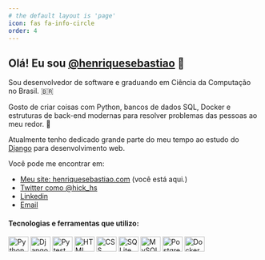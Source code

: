 ```yaml
---
# the default layout is 'page'
icon: fas fa-info-circle
order: 4
---
```


## Olá! Eu sou [@henriquesebastiao](https://twitter.com/hick_hs) 👋

Sou desenvolvedor de software e graduando em Ciência da Computação no Brasil. 🇧🇷

Gosto de criar coisas com Python, bancos de dados SQL, Docker e estruturas de back-end modernas para resolver problemas das pessoas ao meu redor. 🚀

Atualmente tenho dedicado grande parte do meu tempo ao estudo do [Django](https://www.djangoproject.com/) para desenvolvimento web.

Você pode me encontrar em:

* [Meu site: henriquesebastiao.com](https://henriquesebastiao.com) (você está aqui.)
* [Twitter como @hick_hs](https://twitter.com/hick_hs)
* [Linkedin](https://www.linkedin.com/in/henriquesebastiao/)
* [Email](mailto:contato@henriquesebastiao.com)

<!-- Ícones de Tecnologias -->
<div style="display: inline_block">
  <h4>Tecnologias e ferramentas que utilizo:</h4>
  <img align="center" alt="Python" height="30" width="40" src="/UnzHYuseZjpgJ5VEgCbryw/4ab506f8-88cd-47b2-41c3-a56e15179f00/public">
  <img align="center" alt="Django" height="30" width="40" src="/UnzHYuseZjpgJ5VEgCbryw/bed0c704-e375-4591-3b9f-317d50da5500/public">
  <img align="center" alt="Pytest" height="30" width="40" src="/UnzHYuseZjpgJ5VEgCbryw/798f488a-b729-4394-a560-69dcdfbbf800/public">
  <img align="center" alt="HTML" height="30" width="40" src="/UnzHYuseZjpgJ5VEgCbryw/8116890d-7a7a-4f7c-1d97-d8e796f33400/public">
  <img align="center" alt="CSS" height="30" width="40" src="/UnzHYuseZjpgJ5VEgCbryw/a9fb8cb3-e4c7-40a0-88e9-9dd1d1a1f100/public">
  <img align="center" alt="SQLite" height="30" width="40" src="/UnzHYuseZjpgJ5VEgCbryw/94f3cfa8-8228-4ede-ba87-366954603700/public">
  <img align="center" alt="MySQL" height="30" width="40" src="/UnzHYuseZjpgJ5VEgCbryw/f8a17a76-d186-4aee-ff0a-5db6e2f3c300/public">
  <img align="center" alt="PostgreSQL" height="30" width="40" src="/UnzHYuseZjpgJ5VEgCbryw/b4e680fd-05b4-4fb3-2450-35a2993d4e00/public">
  <img align="center" alt="Docker" height="30" width="40" src="/UnzHYuseZjpgJ5VEgCbryw/5af7dfd1-78a2-4c2f-b51a-ee50af615c00/public">
</div>